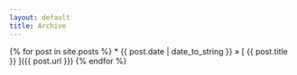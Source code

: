 ```yaml
---
layout: default
title: Archive
---
```


<div class="text-primary">
{% for post in site.posts %}
  * {{ post.date | date_to_string }} &raquo; [ {{ post.title }} ]({{ post.url }})
{% endfor %}
</div>
